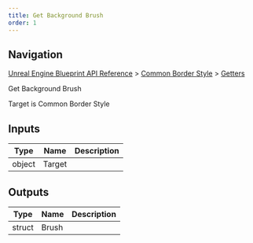 ```yaml
---
title: Get Background Brush
order: 1
---
```

## Navigation

[Unreal Engine Blueprint API Reference](https://dev.epicgames.com/documentation/en-us/unreal-engine/BlueprintAPI) > [Common Border Style](https://dev.epicgames.com/documentation/en-us/unreal-engine/BlueprintAPI/CommonBorderStyle) > [Getters](https://dev.epicgames.com/documentation/en-us/unreal-engine/BlueprintAPI/CommonBorderStyle/Getters)

Get Background Brush

Target is Common Border Style

## Inputs

| Type | Name | Description |
| --- | --- | --- |
| object | Target |  |

## Outputs

| Type | Name | Description |
| --- | --- | --- |
| struct | Brush |  |
